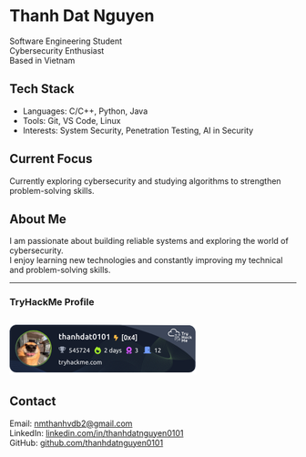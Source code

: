 # Thanh Dat Nguyen

Software Engineering Student  
Cybersecurity Enthusiast  
Based in Vietnam

## Tech Stack

- Languages: C/C++, Python, Java  
- Tools: Git, VS Code, Linux  
- Interests: System Security, Penetration Testing, AI in Security  

## Current Focus

Currently exploring cybersecurity and studying algorithms to strengthen problem-solving skills.

## About Me

I am passionate about building reliable systems and exploring the world of cybersecurity.  
I enjoy learning new technologies and constantly improving my technical and problem-solving skills.

---
### TryHackMe Profile
![TryHackMe Profile Badge](https://raw.githubusercontent.com/thanhdatnguyen0101/thanhdatnguyen0101/main/assets/tryhackme-badge.png)
---

## Contact

Email: nmthanhvdb2@gmail.com  
LinkedIn: [linkedin.com/in/thanhdatnguyen0101](https://www.linkedin.com/in/thanhdatnguyen0101)  
GitHub: [github.com/thanhdatnguyen0101](https://github.com/thanhdatnguyen0101)
